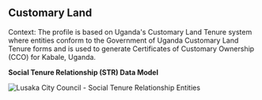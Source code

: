 ## Customary Land
	
Context: The profile is based on Uganda's Customary Land Tenure system where entities conform to the Government of Uganda Customary Land Tenure forms and is used to generate Certificates of Customary Ownership (CCO) for Kabale, Uganda. 

**Social Tenure Relationship (STR) Data Model**

<img alt="Lusaka City Council - Social Tenure Relationship Entities" src="../../images/readme/party_entities_pader_ug.png" />
